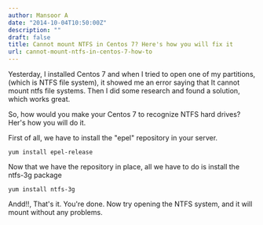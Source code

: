 ```yaml
---
author: Mansoor A
date: "2014-10-04T10:50:00Z"
description: ""
draft: false
title: Cannot mount NTFS in Centos 7? Here's how you will fix it
url: cannot-mount-ntfs-in-centos-7-how-to
---
```



Yesterday, I installed Centos 7 and when I tried to open one of my partitions, (which is NTFS file system), it showed me an error saying that It cannot mount ntfs file systems. Then I did some research and found a solution, which works great.

So, how would you make your Centos 7 to recognize NTFS hard drives? Her's how you will do it.

First of all, we have to install the "epel" repository in your server.

```shell
yum install epel-release
```

Now that we have the repository in place, all we have to do is install the ntfs-3g package

```shell
yum install ntfs-3g
```

Andd!!, That's it. You're done. Now try opening the NTFS system, and it will mount without any problems.

